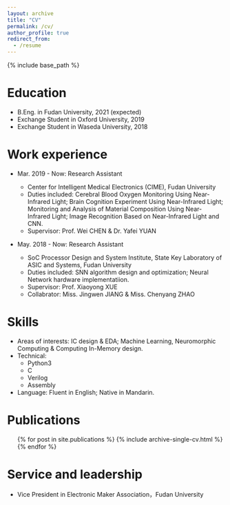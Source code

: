 ```yaml
---
layout: archive
title: "CV"
permalink: /cv/
author_profile: true
redirect_from:
  - /resume
---
```


{% include base_path %}

Education
======
* B.Eng. in Fudan University, 2021 (expected)
* Exchange Student in Oxford University, 2019
* Exchange Student in Waseda University, 2018

Work experience
======
* Mar. 2019 - Now: Research Assistant
  * Center for Intelligent Medical Electronics (CIME), Fudan University
  * Duties included: Cerebral Blood Oxygen Monitoring Using Near-Infrared Light; Brain Cognition Experiment Using Near-Infrared Light; Monitoring and Analysis of Material Composition Using Near-Infrared Light; Image Recognition Based on Near-Infrared Light and CNN.
  * Supervisor: Prof. Wei CHEN & Dr. Yafei YUAN

* May. 2018 - Now: Research Assistant
  * SoC Processor Design and System Institute, State Key Laboratory of ASIC and Systems, Fudan University
  * Duties included: SNN algorithm design and optimization; Neural Network hardware implementatiion.
  * Supervisor: Prof. Xiaoyong XUE
  * Collabrator: Miss. Jingwen JIANG & Miss. Chenyang ZHAO
  
Skills
======
* Areas of interests: IC design & EDA; Machine Learning, Neuromorphic Computing & Computing In-Memory design. 
* Technical:
  * Python3
  * C
  * Verilog
  * Assembly
* Language: Fluent in English; Native in Mandarin.

Publications
======
  <ul>{% for post in site.publications %}
    {% include archive-single-cv.html %}
  {% endfor %}</ul>
  
  
Service and leadership
======
* Vice President in Electronic Maker Association，Fudan University
